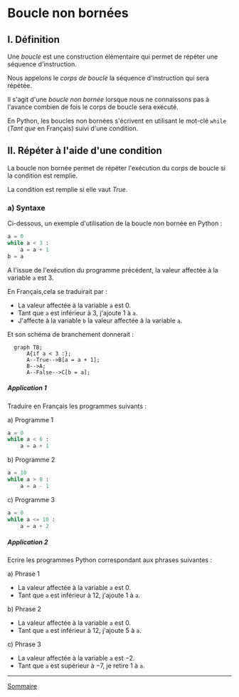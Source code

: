 # Boucle non bornées

## I. Définition

Une *boucle* est une construction élémentaire qui permet de répéter une séquence d'instruction.

Nous appelons le *corps de boucle* la séquence d'instruction qui sera répétée.

Il s'agit d'une *boucle non bornée* lorsque nous ne connaissons pas à l'avance combien de fois le corps de boucle sera exécuté.

En Python, les boucles non bornées s'écrivent en utilisant le mot-clé `while` (*Tant que* en Français) suivi d'une condition.

## II. Répéter à l'aide d'une condition

La boucle non bornée permet de répéter l'exécution du corps de boucle si la condition est remplie.

La condition est remplie si elle vaut $True$.

### a) Syntaxe

Ci-dessous, un exemple d'utilisation de la boucle non bornée en Python :

```python
a = 0
while a < 3 :
    a = a + 1
b = a
```

A l'issue de l'exécution du programme précédent, la valeur affectée à la variable `a` est $3$.

En Français,cela se traduirait par :

- La valeur affectée à la variable `a` est $0$.
- Tant que `a` est inférieur à $3$, j'ajoute $1$ à `a`.
- J'affecte à la variable `b` la valeur affectée à la variable `a`.

Et son schéma de branchement donnerait :

```mermaid
  graph TB;
      A{if a < 3 :};
      A--True-->B[a = a + 1];
      B-->A;
      A--False-->C[b = a];
```

##### Application 1

Traduire en Français les programmes suivants :

a) Programme 1

```python
a = 0
while a < 6 :
    a = a + 1
```

b) Programme 2

```python
a = 10
while a > 0 :
    a = a - 1
```

c) Programme 3

```python
a = 0
while a <= 10 :
    a = a + 2
```

##### Application 2

Ecrire les programmes Python correspondant aux phrases suivantes :

a) Phrase 1

- La valeur affectée à la variable `a` est $0$.
- Tant que `a` est inférieur à $12$, j'ajoute $1$ à `a`.

b) Phrase 2

- La valeur affectée à la variable `a` est $0$.
- Tant que `a` est inférieur à $12$, j'ajoute $5$ à `a`.

c) Phrase 3

- La valeur affectée à la variable `a` est $-2$.
- Tant que `a` est supérieur à $-7$, je retire $1$ à `a`.
_______

[Sommaire](./../../seconde/)